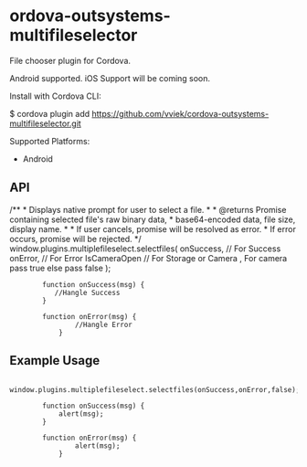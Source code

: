 # ordova-outsystems-multifileselector
File chooser plugin for Cordova.

Android supported.
iOS Support will be coming soon.

Install with Cordova CLI:

$ cordova plugin add https://github.com/vviek/cordova-outsystems-multifileselector.git

Supported Platforms:

* Android

## API

/**
	 * Displays native prompt for user to select a file.
	 *
	 * @returns Promise containing selected file's raw binary data,
	 * base64-encoded data, file size, display name.
	 *
	 * If user cancels, promise will be resolved as error.
	 * If error occurs, promise will be rejected.
	 */
	 window.plugins.multiplefileselect.selectfiles(
                    onSuccess, // For Success 
                    onError,    // For Error
                    IsCameraOpen // For Storage or Camera , For camera pass true else pass false
                  );

            function onSuccess(msg) {
               //Hangle Success
            }

            function onError(msg) {
                    //Hangle Error
                }

## Example Usage

        window.plugins.multiplefileselect.selectfiles(onSuccess,onError,false);
        
            function onSuccess(msg) {
                alert(msg);
            }

            function onError(msg) {
                    alert(msg);
                }
